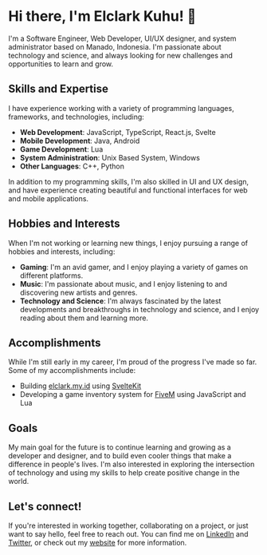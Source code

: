 # Hi there, I'm Elclark Kuhu! 👋

I'm a Software Engineer, Web Developer, UI/UX designer, and system administrator based on Manado, Indonesia. I'm passionate about technology and science, and always looking for new challenges and opportunities to learn and grow.

## Skills and Expertise
I have experience working with a variety of programming languages, frameworks, and technologies, including:

- **Web Development**: JavaScript, TypeScript, React.js, Svelte
- **Mobile Development**: Java, Android
- **Game Development**: Lua
- **System Administration**: Unix Based System, Windows
- **Other Languages**: C++, Python

In addition to my programming skills, I'm also skilled in UI and UX design, and have experience creating beautiful and functional interfaces for web and mobile applications.

## Hobbies and Interests
When I'm not working or learning new things, I enjoy pursuing a range of hobbies and interests, including:

- **Gaming**: I'm an avid gamer, and I enjoy playing a variety of games on different platforms.
- **Music**: I'm passionate about music, and I enjoy listening to and discovering new artists and genres.
- **Technology and Science**: I'm always fascinated by the latest developments and breakthroughs in technology and science, and I enjoy reading about them and learning more.

## Accomplishments
While I'm still early in my career, I'm proud of the progress I've made so far. Some of my accomplishments include:

- Building [elclark.my.id](https://elclark.my.id/) using [SvelteKit](https://kit.svelte.dev/)
- Developing a game inventory system for [FiveM](https://fivem.net) using JavaScript and Lua

## Goals
My main goal for the future is to continue learning and growing as a developer and designer, and to build even cooler things that make a difference in people's lives. I'm also interested in exploring the intersection of technology and using my skills to help create positive change in the world.

## Let's connect!
If you're interested in working together, collaborating on a project, or just want to say hello, feel free to reach out. You can find me on [LinkedIn](https://id.linkedin.com/in/elclark-kuhu-38615a193) and [Twitter](https://twitter.com/elclark_kuhu), or check out my [website](https://elclark.my.id/) for more information.
